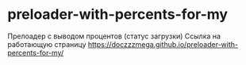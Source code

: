 # preloader-with-percents-for-my
 Прелоадер с выводом процентов (статус загрузки)
 Ссылка на работающую страницу https://doczzzmega.github.io/preloader-with-percents-for-my/
